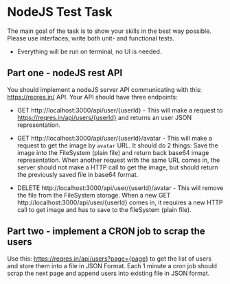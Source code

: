 
# NodeJS Test Task
The main goal of the task is to show your skills in the best way possible. Please use interfaces, write both unit- and functional tests.

- Everything will be run on terminal, no UI is needed.

## Part one - nodeJS rest API
You should implement a nodeJS server API communicating with this: https://reqres.in/ API. Your API should have three endpoints:
* GET http://localhost:3000/api/user/{userId} - This will make a request to https://reqres.in/api/users/{userId} and returns an user JSON representation.

* GET http://localhost:3000/api/user/{userId}/avatar - This will make a request to get the image by `avatar` URL. It should do 2 things: Save the image into the FileSystem (plain file) and return back base64 image representation. When another request with the same URL comes in, the server should not make a HTTP call to get the image, but should return the previously saved file in base64 format.

* DELETE http://localhost:3000/api/user/{userId}/avatar - This will remove the file from the FileSystem storage. When a new GET http://localhost:3000/api/user/{userId} comes in, it requires a new HTTP call to get image and has to save to the fileSystem (plain file).

## Part two - implement a CRON job to scrap the users
Use this: https://reqres.in/api/users?page={page} to get the list of users and store them into a file in JSON Format. Each 1 minute a cron job should scrap the next page and append users into existing file in JSON format.

